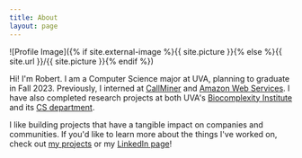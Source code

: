 ```yaml
---
title: About
layout: page
---
```

![Profile Image]({% if site.external-image %}{{ site.picture }}{% else %}{{ site.url }}/{{ site.picture }}{% endif %})

Hi! I'm Robert. I am a Computer Science major at UVA, planning to graduate in Fall 2023. Previously, I interned at [CallMiner](https://callminer.com) and [Amazon Web Services](https://aws.amazon.com). I have also completed research projects at both UVA's [Biocomplexity Institute](https://biocomplexity.virginia.edu/) and its [CS department](https://engineering.virginia.edu/departments/computer-science).

I like building projects that have a tangible impact on companies and communities. If you'd like to learn more about the things I've worked on, check out [my projects](https://robertchenbao.github.io/projects) or my [LinkedIn page](https://www.linkedin.com/in/robertchenbao)!
